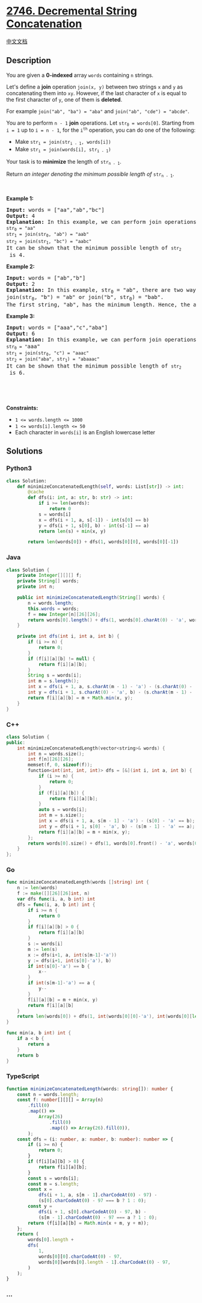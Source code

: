 # [2746. Decremental String Concatenation](https://leetcode.com/problems/decremental-string-concatenation)

[中文文档](/solution/2700-2799/2746.Decremental%20String%20Concatenation/README.md)

## Description

<p>You are given a <strong>0-indexed</strong> array <code>words</code> containing <code>n</code> strings.</p>

<p>Let&#39;s define a <strong>join</strong> operation <code>join(x, y)</code> between two strings <code>x</code> and <code>y</code> as concatenating them into <code>xy</code>. However, if the last character of <code>x</code> is equal to the first character of <code>y</code>, one of them is <strong>deleted</strong>.</p>

<p>For example <code>join(&quot;ab&quot;, &quot;ba&quot;) = &quot;aba&quot;</code> and <code>join(&quot;ab&quot;, &quot;cde&quot;) = &quot;abcde&quot;</code>.</p>

<p>You are to perform <code>n - 1</code> <strong>join</strong> operations. Let <code>str<sub>0</sub> = words[0]</code>. Starting from <code>i = 1</code> up to <code>i = n - 1</code>, for the <code>i<sup>th</sup></code> operation, you can do one of the following:</p>

<ul>
	<li>Make <code>str<sub>i</sub> = join(str<sub>i - 1</sub>, words[i])</code></li>
	<li>Make <code>str<sub>i</sub> = join(words[i], str<sub>i - 1</sub>)</code></li>
</ul>

<p>Your task is to <strong>minimize</strong> the length of <code>str<sub>n - 1</sub></code>.</p>

<p>Return <em>an integer denoting the minimum possible length of</em> <code>str<sub>n - 1</sub></code>.</p>

<p>&nbsp;</p>
<p><strong class="example">Example 1:</strong></p>

<pre>
<strong>Input:</strong> words = [&quot;aa&quot;,&quot;ab&quot;,&quot;bc&quot;]
<strong>Output:</strong> 4
<strong>Explanation: </strong>In this example, we can perform join operations in the following order to minimize the length of <code node="[object Object]">str<sub>2</sub></code>: 
<code node="[object Object]">str<sub>0</sub> = &quot;aa&quot;</code>
<code node="[object Object]">str<sub>1</sub> = join(str<sub>0</sub>, &quot;ab&quot;) = &quot;aab&quot;
</code><code node="[object Object]">str<sub>2</sub> = join(str<sub>1</sub>, &quot;bc&quot;) = &quot;aabc&quot;</code> 
It can be shown that the minimum possible length of <code node="[object Object]">str<sub>2</sub></code> is 4.</pre>

<p><strong class="example">Example 2:</strong></p>

<pre>
<strong>Input:</strong> words = [&quot;ab&quot;,&quot;b&quot;]
<strong>Output:</strong> 2
<strong>Explanation:</strong> In this example, str<sub>0</sub> = &quot;ab&quot;, there are two ways to get str<sub>1</sub>: 
join(str<sub>0</sub>, &quot;b&quot;) = &quot;ab&quot; or join(&quot;b&quot;, str<sub>0</sub>) = &quot;bab&quot;. 
The first string, &quot;ab&quot;, has the minimum length. Hence, the answer is 2.
</pre>

<p><strong class="example">Example 3:</strong></p>

<pre>
<strong>Input:</strong> words = [&quot;aaa&quot;,&quot;c&quot;,&quot;aba&quot;]
<strong>Output:</strong> 6
<strong>Explanation:</strong> In this example, we can perform join operations in the following order to minimize the length of <code node="[object Object]">str<sub>2</sub></code>: 
<code node="[object Object]">str<sub>0</sub> = &quot;</code>aaa&quot;
<code node="[object Object]">str<sub>1</sub> = join(str<sub>0</sub>, &quot;c&quot;) = &quot;aaac&quot;</code>
<code node="[object Object]">str<sub>2</sub> = join(&quot;aba&quot;, str<sub>1</sub>) = &quot;abaaac&quot;</code>
It can be shown that the minimum possible length of <code node="[object Object]">str<sub>2</sub></code> is 6.
</pre>

<div class="notranslate" style="all: initial;">&nbsp;</div>

<p>&nbsp;</p>
<p><strong>Constraints:</strong></p>

<ul>
	<li><code>1 &lt;= words.length &lt;= 1000</code></li>
	<li><code>1 &lt;= words[i].length &lt;= 50</code></li>
	<li>Each character in <code>words[i]</code> is an English lowercase letter</li>
</ul>

## Solutions

<!-- tabs:start -->

### **Python3**

```python
class Solution:
    def minimizeConcatenatedLength(self, words: List[str]) -> int:
        @cache
        def dfs(i: int, a: str, b: str) -> int:
            if i >= len(words):
                return 0
            s = words[i]
            x = dfs(i + 1, a, s[-1]) - int(s[0] == b)
            y = dfs(i + 1, s[0], b) - int(s[-1] == a)
            return len(s) + min(x, y)

        return len(words[0]) + dfs(1, words[0][0], words[0][-1])
```

### **Java**

```java
class Solution {
    private Integer[][][] f;
    private String[] words;
    private int n;

    public int minimizeConcatenatedLength(String[] words) {
        n = words.length;
        this.words = words;
        f = new Integer[n][26][26];
        return words[0].length() + dfs(1, words[0].charAt(0) - 'a', words[0].charAt(words[0].length() - 1) - 'a');
    }

    private int dfs(int i, int a, int b) {
        if (i >= n) {
            return 0;
        }
        if (f[i][a][b] != null) {
            return f[i][a][b];
        }
        String s = words[i];
        int m = s.length();
        int x = dfs(i + 1, a, s.charAt(m - 1) - 'a') - (s.charAt(0) - 'a' == b ? 1 : 0);
        int y = dfs(i + 1, s.charAt(0) - 'a', b) - (s.charAt(m - 1) - 'a' == a ? 1 : 0);
        return f[i][a][b] = m + Math.min(x, y);
    }
}
```

### **C++**

```cpp
class Solution {
public:
    int minimizeConcatenatedLength(vector<string>& words) {
        int n = words.size();
        int f[n][26][26];
        memset(f, 0, sizeof(f));
        function<int(int, int, int)> dfs = [&](int i, int a, int b) {
            if (i >= n) {
                return 0;
            }
            if (f[i][a][b]) {
                return f[i][a][b];
            }
            auto s = words[i];
            int m = s.size();
            int x = dfs(i + 1, a, s[m - 1] - 'a') - (s[0] - 'a' == b);
            int y = dfs(i + 1, s[0] - 'a', b) - (s[m - 1] - 'a' == a);
            return f[i][a][b] = m + min(x, y);
        };
        return words[0].size() + dfs(1, words[0].front() - 'a', words[0].back() - 'a');
    }
};
```

### **Go**

```go
func minimizeConcatenatedLength(words []string) int {
	n := len(words)
	f := make([][26][26]int, n)
	var dfs func(i, a, b int) int
	dfs = func(i, a, b int) int {
		if i >= n {
			return 0
		}
		if f[i][a][b] > 0 {
			return f[i][a][b]
		}
		s := words[i]
		m := len(s)
		x := dfs(i+1, a, int(s[m-1]-'a'))
		y := dfs(i+1, int(s[0]-'a'), b)
		if int(s[0]-'a') == b {
			x--
		}
		if int(s[m-1]-'a') == a {
			y--
		}
		f[i][a][b] = m + min(x, y)
		return f[i][a][b]
	}
	return len(words[0]) + dfs(1, int(words[0][0]-'a'), int(words[0][len(words[0])-1]-'a'))
}

func min(a, b int) int {
	if a < b {
		return a
	}
	return b
}
```

### **TypeScript**

```ts
function minimizeConcatenatedLength(words: string[]): number {
    const n = words.length;
    const f: number[][][] = Array(n)
        .fill(0)
        .map(() =>
            Array(26)
                .fill(0)
                .map(() => Array(26).fill(0)),
        );
    const dfs = (i: number, a: number, b: number): number => {
        if (i >= n) {
            return 0;
        }
        if (f[i][a][b] > 0) {
            return f[i][a][b];
        }
        const s = words[i];
        const m = s.length;
        const x =
            dfs(i + 1, a, s[m - 1].charCodeAt(0) - 97) -
            (s[0].charCodeAt(0) - 97 === b ? 1 : 0);
        const y =
            dfs(i + 1, s[0].charCodeAt(0) - 97, b) -
            (s[m - 1].charCodeAt(0) - 97 === a ? 1 : 0);
        return (f[i][a][b] = Math.min(x + m, y + m));
    };
    return (
        words[0].length +
        dfs(
            1,
            words[0][0].charCodeAt(0) - 97,
            words[0][words[0].length - 1].charCodeAt(0) - 97,
        )
    );
}
```

### **...**

```

```

<!-- tabs:end -->

